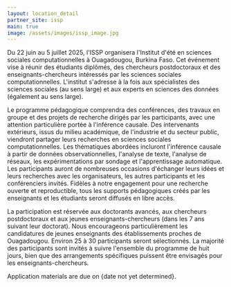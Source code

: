 ```yaml
---
layout: location_detail
partner_site: issp
main: true
image: /assets/images/issp_image.jpg
---
```


[//]: # (ORGANIZERS: Update the info to match your location. Add a site image to /assets/images/ and update the placeholder URL above to match it. See _data/2025/ISSP for yml files that control the header content, location info on general sites page, people lists, and sidebar.)


Du 22 juin au 5 juillet 2025, l'ISSP organisera l'Institut d'été en sciences sociales computationnelles à Ouagadougou, Burkina Faso. Cet événement vise à réunir des étudiants diplômés, des chercheurs postdoctoraux et des enseignants-chercheurs intéressés par les sciences sociales computationnelles. L'institut s'adresse à la fois aux spécialistes des sciences sociales (au sens large) et aux experts en sciences des données (également au sens large).

Le programme pédagogique comprendra des conférences, des travaux en groupe et des projets de recherche dirigés par les participants, avec une attention particulière portée à l'inférence causale. Des intervenants extérieurs, issus du milieu académique, de l'industrie et du secteur public, viendront partager leurs recherches en sciences sociales computationnelles. Les thématiques abordées incluront l'inférence causale à partir de données observationnelles, l'analyse de texte, l'analyse de réseaux, les expérimentations par sondage et l'apprentissage automatique. Les participants auront de nombreuses occasions d'échanger leurs idées et leurs recherches avec les organisateurs, les autres participants et les conférenciers invités. Fidèles à notre engagement pour une recherche ouverte et reproductible, tous les supports pédagogiques créés par les enseignants et les étudiants seront diffusés en libre accès.

La participation est réservée aux doctorants avancés, aux chercheurs postdoctoraux et aux jeunes enseignants-chercheurs (dans les 7 ans suivant leur doctorat). Nous encourageons particulièrement les candidatures de jeunes enseignants des établissements proches de Ouagadougou. Environ 25 à 30 participants seront sélectionnés. La majorité des participants sont invités à suivre l'ensemble du programme de huit jours, bien que des arrangements spécifiques puissent être envisagés pour les enseignants-chercheurs.

Application materials are due on {date not yet determined}.

[//]: # (ORGANIZERS: feel free to add a link to your application materials or your SICSS apply page above.)
